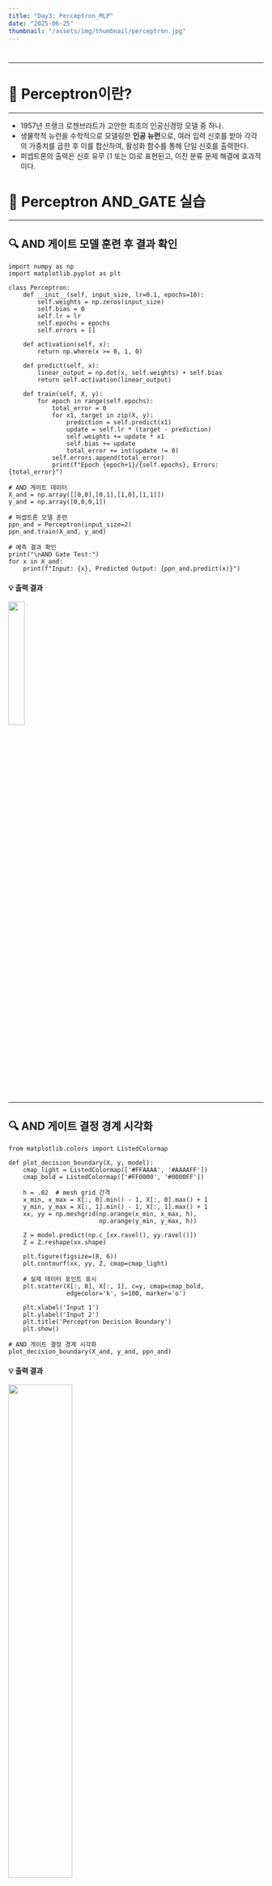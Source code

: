 ```yaml
---
title: "Day3: Perceptron_MLP"
date: "2025-06-25"
thumbnail: "/assets/img/thumbnail/perceptron.jpg"
---
```


# 

---

# 📌 Perceptron이란?
---
- 1957년 프랭크 로젠브라트가 고안한 최초의 인공신경망 모델 중 하나. 
- 생물학적 뉴런을 수학적으로 모델링한 **인공 뉴런**으로, 여러 입력 신호를 받아 각각의 가중치를 곱한 후 이를 합산하여, 활성화 함수를 통해 단일 신호를 출력한다.
- 퍼셉트론의 출력은 신호 유무 (1 또는 0)로 표현된고, 이진 분류 문제 해결에 효과적이다.

# 📝 Perceptron AND_GATE 실습
---
## 🔍 AND 게이트 모델 훈련 후 결과 확인
```
import numpy as np
import matplotlib.pyplot as plt

class Perceptron:
    def __init__(self, input_size, lr=0.1, epochs=10):
        self.weights = np.zeros(input_size)
        self.bias = 0
        self.lr = lr
        self.epochs = epochs
        self.errors = []

    def activation(self, x):
        return np.where(x >= 0, 1, 0)

    def predict(self, x):
        linear_output = np.dot(x, self.weights) + self.bias
        return self.activation(linear_output)

    def train(self, X, y):
        for epoch in range(self.epochs):
            total_error = 0
            for x1, target in zip(X, y):
                prediction = self.predict(x1)
                update = self.lr * (target - prediction)
                self.weights += update * x1
                self.bias += update
                total_error += int(update != 0)
            self.errors.append(total_error)
            print(f"Epoch {epoch+1}/{self.epochs}, Errors: {total_error}")

# AND 게이트 데이터
X_and = np.array([[0,0],[0,1],[1,0],[1,1]])
y_and = np.array([0,0,0,1])

# 퍼셉트론 모델 훈련
ppn_and = Perceptron(input_size=2)
ppn_and.train(X_and, y_and)

# 예측 결과 확인
print("\nAND Gate Test:")
for x in X_and:
    print(f"Input: {x}, Predicted Output: {ppn_and.predict(x)}")
```
#### 💡 **출력 결과** <br>

<img src="/assets/img/AI/perceptron_and.png" style="width:25% !important;">

---

## 🔍 AND 게이트 결정 경계 시각화
```
from matplotlib.colors import ListedColormap

def plot_decision_boundary(X, y, model):
    cmap_light = ListedColormap(['#FFAAAA', '#AAAAFF'])
    cmap_bold = ListedColormap(['#FF0000', '#0000FF'])

    h = .02  # mesh grid 간격
    x_min, x_max = X[:, 0].min() - 1, X[:, 0].max() + 1
    y_min, y_max = X[:, 1].min() - 1, X[:, 1].max() + 1
    xx, yy = np.meshgrid(np.arange(x_min, x_max, h),
                         np.arange(y_min, y_max, h))

    Z = model.predict(np.c_[xx.ravel(), yy.ravel()])
    Z = Z.reshape(xx.shape)

    plt.figure(figsize=(8, 6))
    plt.contourf(xx, yy, Z, cmap=cmap_light)

    # 실제 데이터 포인트 표시
    plt.scatter(X[:, 0], X[:, 1], c=y, cmap=cmap_bold,
                edgecolor='k', s=100, marker='o')

    plt.xlabel('Input 1')
    plt.ylabel('Input 2')
    plt.title('Perceptron Decision Boundary')
    plt.show()

# AND 게이트 결정 경계 시각화
plot_decision_boundary(X_and, y_and, ppn_and)
```

#### 💡 **출력 결과** <br>

<img src="/assets/img/AI/decision_boundary.png" style="width:50% !important;">

---


## 🔍 오류 시각화
```
plt.figure(figsize=(8, 5))
plt.plot(range(1, len(ppn_and.errors) + 1), ppn_and.errors, marker='o')
plt.xlabel('Epochs')
plt.ylabel('Number of Errors')
plt.title('Perceptron Learning Error Over Epochs (AND Gate)')
plt.grid(True)
plt.show()
```

#### 💡 **출력 결과** <br>

<img src="/assets/img/AI/lr_err.png" style="width:50% !important;">

---

# 📝 Perceptron OR_GATE 실습
---
## 🔍 OR 게이트 모델 훈련 후 결과 확인
```
import numpy as np
import matplotlib.pyplot as plt

class Perceptron:
    def __init__(self, input_size, lr=0.1, epochs=10):
        self.weights = np.zeros(input_size)
        self.bias = 0
        self.lr = lr
        self.epochs = epochs
        self.errors = []

    def activation(self, x):
        return np.where(x >= 0, 1, 0)

    def predict(self, x):
        linear_output = np.dot(x, self.weights) + self.bias
        return self.activation(linear_output)

    def train(self, X, y):
        for epoch in range(self.epochs):
            total_error = 0
            for x1, target in zip(X, y):
                prediction = self.predict(x1)
                update = self.lr * (target - prediction)
                self.weights += update * x1
                self.bias += update
                total_error += int(update != 0)
            self.errors.append(total_error)
            print(f"Epoch {epoch+1}/{self.epochs}, Errors: {total_error}")

# OR 게이트 데이터
X_or = np.array([[0,0],[0,1],[1,0],[1,1]])
y_or = np.array([0,1,1,1])

# 퍼셉트론 모델 훈련
ppn_or = Perceptron(input_size=2)
ppn_or.train(X_or, y_or)

# 예측 결과 확인
print("\nOR Gate Test:")
for x in X_or:
    print(f"Input: {x}, Predicted Output: {ppn_or.predict(x)}")
```
#### 💡 **출력 결과** <br>

<img src="/assets/img/AI/perceptron_or.png" style="width:25% !important;">

---

## 🔍 OR 게이트 결정 경계 시각화
```
from matplotlib.colors import ListedColormap

def plot_decision_boundary(X, y, model):
    cmap_light = ListedColormap(['#FFAAAA', '#AAAAFF'])
    cmap_bold = ListedColormap(['#FF0000', '#0000FF'])

    h = .02  # mesh grid 간격
    x_min, x_max = X[:, 0].min() - 1, X[:, 0].max() + 1
    y_min, y_max = X[:, 1].min() - 1, X[:, 1].max() + 1
    xx, yy = np.meshgrid(np.arange(x_min, x_max, h),
                         np.arange(y_min, y_max, h))

    Z = model.predict(np.c_[xx.ravel(), yy.ravel()])
    Z = Z.reshape(xx.shape)

    plt.figure(figsize=(8, 6))
    plt.contourf(xx, yy, Z, cmap=cmap_light)

    # 실제 데이터 포인트 표시
    plt.scatter(X[:, 0], X[:, 1], c=y, cmap=cmap_bold,
                edgecolor='k', s=100, marker='o')

    plt.xlabel('Input 1')
    plt.ylabel('Input 2')
    plt.title('Perceptron Decision Boundary')
    plt.show()

# OR 게이트 결정 경계 시각화
plot_decision_boundary(X_or, y_or, ppn_or)

```

#### 💡 **출력 결과** <br>

<img src="/assets/img/AI/decision_boundary_or.png" style="width:50% !important;">

---


## 🔍 오류 시각화
```
plt.figure(figsize=(8, 5))
plt.plot(range(1, len(ppn_or.errors) + 1), ppn_or.errors, marker='o')
plt.xlabel('Epochs')
plt.ylabel('Number of Errors')
plt.title('Perceptron Learning Error Over Epochs (OR Gate)')
plt.grid(True)
plt.show()
```

#### 💡 **출력 결과** <br>

<img src="/assets/img/AI/lr_err_or.png" style="width:50% !important;">

---

# 📝 Perceptron NAND_GATE 실습
---
## 🔍 NAND 게이트 모델 훈련 후 결과 확인
```
import numpy as np
import matplotlib.pyplot as plt

class Perceptron:
    def __init__(self, input_size, lr=0.1, epochs=10):
        self.weights = np.zeros(input_size)
        self.bias = 0
        self.lr = lr
        self.epochs = epochs
        self.errors = []

    def activation(self, x):
        return np.where(x >= 0, 1, 0)

    def predict(self, x):
        linear_output = np.dot(x, self.weights) + self.bias
        return self.activation(linear_output)

    def train(self, X, y):
        for epoch in range(self.epochs):
            total_error = 0
            for x1, target in zip(X, y):
                prediction = self.predict(x1)
                update = self.lr * (target - prediction)
                self.weights += update * x1
                self.bias += update
                total_error += int(update != 0)
            self.errors.append(total_error)
            print(f"Epoch {epoch+1}/{self.epochs}, Errors: {total_error}")

# NAND 게이트 데이터
X_nand = np.array([[0,0],[0,1],[1,0],[1,1]])
y_nand = np.array([1,1,1,0])

# 퍼셉트론 모델 훈련
ppn_nand = Perceptron(input_size=2)
ppn_nand.train(X_nand, y_nand)

# 예측 결과 확인
print("\nNAND Gate Test:")
for x in X_nand:
    print(f"Input: {x}, Predicted Output: {ppn_nand.predict(x)}")
```
#### 💡 **출력 결과** <br>

<img src="/assets/img/AI/perceptron_nand.png" style="width:25% !important;">

---

## 🔍 NAND 게이트 결정 경계 시각화
```
from matplotlib.colors import ListedColormap

def plot_decision_boundary(X, y, model):
    cmap_light = ListedColormap(['#FFAAAA', '#AAAAFF'])
    cmap_bold = ListedColormap(['#FF0000', '#0000FF'])

    h = .02  # mesh grid 간격
    x_min, x_max = X[:, 0].min() - 1, X[:, 0].max() + 1
    y_min, y_max = X[:, 1].min() - 1, X[:, 1].max() + 1
    xx, yy = np.meshgrid(np.arange(x_min, x_max, h),
                         np.arange(y_min, y_max, h))

    Z = model.predict(np.c_[xx.ravel(), yy.ravel()])
    Z = Z.reshape(xx.shape)

    plt.figure(figsize=(8, 6))
    plt.contourf(xx, yy, Z, cmap=cmap_light)

    # 실제 데이터 포인트 표시
    plt.scatter(X[:, 0], X[:, 1], c=y, cmap=cmap_bold,
                edgecolor='k', s=100, marker='o')

    plt.xlabel('Input 1')
    plt.ylabel('Input 2')
    plt.title('Perceptron Decision Boundary')
    plt.show()

# NAND 게이트 결정 경계 시각화
plot_decision_boundary(X_nand, y_nand, ppn_nand)
```

#### 💡 **출력 결과** <br>

<img src="/assets/img/AI/decision_boundary_nand.png" style="width:50% !important;">

---

## 🔍 오류 시각화
```
plt.figure(figsize=(8, 5))
plt.plot(range(1, len(ppn_or.errors) + 1), ppn_or.errors, marker='o')
plt.xlabel('Epochs')
plt.ylabel('Number of Errors')
plt.title('Perceptron Learning Error Over Epochs (OR Gate)')
plt.grid(True)
plt.show()
```

#### 💡 **출력 결과** <br>

<img src="/assets/img/AI/lr_err_nand.png" style="width:50% !important;">

---

# 📝 Perceptron XOR_GATE 실습
---
## 🔍 XOR 게이트 모델 훈련 후 결과 확인
```
import numpy as np
import matplotlib.pyplot as plt

class Perceptron:
    def __init__(self, input_size, lr=0.1, epochs=10):
        self.weights = np.zeros(input_size)
        self.bias = 0
        self.lr = lr
        self.epochs = epochs
        self.errors = []

    def activation(self, x):
        return np.where(x >= 0, 1, 0)

    def predict(self, x):
        linear_output = np.dot(x, self.weights) + self.bias
        return self.activation(linear_output)

    def train(self, X, y):
        for epoch in range(self.epochs):
            total_error = 0
            for x1, target in zip(X, y):
                prediction = self.predict(x1)
                update = self.lr * (target - prediction)
                self.weights += update * x1
                self.bias += update
                total_error += int(update != 0)
            self.errors.append(total_error)
            print(f"Epoch {epoch+1}/{self.epochs}, Errors: {total_error}")

# XOR 게이트 데이터
X_xor = np.array([[0,0],[0,1],[1,0],[1,1]])
y_xor = np.array([0,1,1,0])

# 퍼셉트론 모델 훈련
ppn_xor = Perceptron(input_size=2)
ppn_xor.train(X_xor, y_xor)

# 예측 결과 확인
print("\nXOR Gate Test:")
for x in X_xor:
    print(f"Input: {x}, Predicted Output: {ppn_xor.predict(x)}")
```
#### 💡 **출력 결과** <br>

<img src="/assets/img/AI/perceptron_xor.png" style="width:25% !important;">

---

## 🔍 XOR 게이트 결정 경계 시각화
```
from matplotlib.colors import ListedColormap

def plot_decision_boundary(X, y, model):
    cmap_light = ListedColormap(['#FFAAAA', '#AAAAFF'])
    cmap_bold = ListedColormap(['#FF0000', '#0000FF'])

    h = .02  # mesh grid 간격
    x_min, x_max = X[:, 0].min() - 1, X[:, 0].max() + 1
    y_min, y_max = X[:, 1].min() - 1, X[:, 1].max() + 1
    xx, yy = np.meshgrid(np.arange(x_min, x_max, h),
                         np.arange(y_min, y_max, h))

    Z = model.predict(np.c_[xx.ravel(), yy.ravel()])
    Z = Z.reshape(xx.shape)

    plt.figure(figsize=(8, 6))
    plt.contourf(xx, yy, Z, cmap=cmap_light)

    # 실제 데이터 포인트 표시
    plt.scatter(X[:, 0], X[:, 1], c=y, cmap=cmap_bold,
                edgecolor='k', s=100, marker='o')

    plt.xlabel('Input 1')
    plt.ylabel('Input 2')
    plt.title('Perceptron Decision Boundary')
    plt.show()

# XOR 게이트 결정 경계 시각화
plot_decision_boundary(X_xor, y_xor, ppn_xor)

```

#### 💡 **출력 결과** <br>

<img src="/assets/img/AI/decision_boundary_xor.png" style="width:50% !important;">

---


## 🔍 오류 시각화
```
plt.figure(figsize=(8, 5))
plt.plot(range(1, len(ppn_or.errors) + 1), ppn_or.errors, marker='o')
plt.xlabel('Epochs')
plt.ylabel('Number of Errors')
plt.title('Perceptron Learning Error Over Epochs (OR Gate)')
plt.grid(True)
plt.show()
```

#### 💡 **출력 결과** <br>

<img src="/assets/img/AI/lr_err_xor.png" style="width:50% !important;">